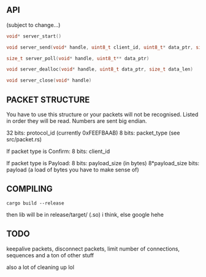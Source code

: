 API
---

(subject to change...)

```c
void* server_start()

void server_send(void* handle, uint8_t client_id, uint8_t* data_ptr, size_t data_len)

size_t server_poll(void* handle, uint8_t** data_ptr)

void server_dealloc(void* handle, uint8_t data_ptr, size_t data_len)

void server_close(void* handle)
```

PACKET STRUCTURE
----------------

You have to use this structure or your packets will not be recognised. Listed in order they will be read. Numbers are sent big endian.

32 bits: protocol_id (currently 0xFEEFBAAB)
8 bits: packet_type (see src/packet.rs)

If packet type is Confirm:
8 bits: client_id

If packet type is Payload:
8 bits: payload_size (in bytes)
8*payload_size bits: payload (a load of bytes you have to make sense of)

COMPILING
---------

```
cargo build --release
```

 then lib will be in release/target/ (.so)
 i think, else google hehe

TODO
----

keepalive packets, disconnect packets, limit number of connections, sequences and a ton of other stuff

also a lot of cleaning up lol
